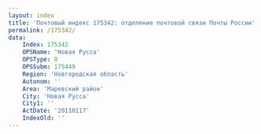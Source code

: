 ```yaml
---
layout: index
title: 'Почтовый индекс 175342: отделение почтовой связи Почты России'
permalink: /175342/
data:
    Index: 175342
    OPSName: 'Новая Русса'
    OPSType: О
    OPSSubm: 175449
    Region: 'Новгородская область'
    Autonom: ''
    Area: 'Маревский район'
    City: 'Новая Русса'
    City1: ''
    ActDate: '20110117'
    IndexOld: ''
---
```

